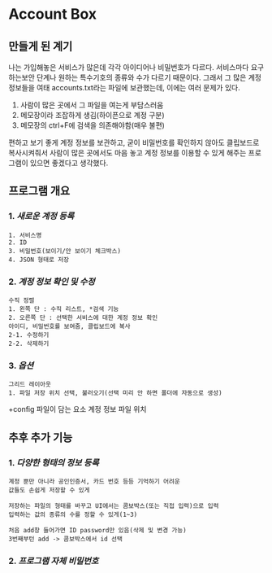 # Account Box

## __만들게 된 계기__

나는 가입해놓은 서비스가 많은데 각각 아이디어나 비밀번호가 다르다. 서비스마다 요구하는보안 단계나 원하는 특수기호의 종류와 수가 다르기 때문이다.
그래서 그 많은 계정 정보들을 여태 accounts.txt라는 파일에 보관했는데, 이에는 여러 문제가 있다.

1. 사람이 많은 곳에서 그 파일을 여는게 부담스러움
2. 메모장이라 조잡하게 생김(하이픈으로 계정 구분)
3. 메모장의 ctrl+F에 검색을 의존해야함(매우 불편)

편하고 보기 좋게 계정 정보를 보관하고, 굳이 비밀번호를 확인하지 않아도
클립보드로 복사시켜줘서 사람이 많은 곳에서도 마음 놓고 계정 정보를 이용할 수 있게
해주는 프로그램이 있으면 좋겠다고 생각했다.

## __프로그램 개요__

### 1. _새로운 계정 등록_
    1. 서비스명
    2. ID
    3. 비밀번호(보이기/안 보이기 체크박스)
    4. JSON 형태로 저장


### 2. _계정 정보 확인 및 수정_
    수직 정렬
    1. 왼쪽 단 : 수직 리스트, *검색 기능
    2. 오른쪽 단 : 선택한 서비스에 대한 계정 정보 확인
    아이디, 비밀번호를 보여줌, 클립보드에 복사
    2-1. 수정하기
    2-2. 삭제하기


### 3. _옵션_
    그리드 레이아웃
    1. 파일 저장 위치 선택, 불러오기(선택 미리 안 하면 폴더에 자동으로 생성)

+config 파일이 담는 요소
계정 정보 파일 위치


## __추후 추가 기능__

### 1. _다양한 형태의 정보 등록_
    계정 뿐만 아니라 공인인증서, 카드 번호 등등 기억하기 어려운
    값들도 손쉽게 저장할 수 있게

    저장하는 파일의 형태를 바꾸고 UI에서는 콤보박스(또는 직접 입력)으로 입력
    입력하는 값의 종류의 수를 정할 수 있게(1~3)

    처음 add창 들어가면 ID password만 있음(삭제 및 변경 가능)
    3번째부턴 add -> 콤보박스에서 id 선택

### 2. _프로그램 자체 비밀번호_
    
